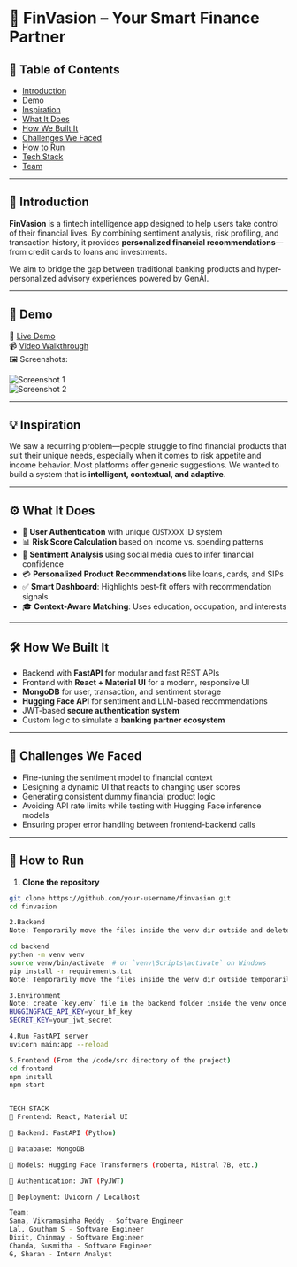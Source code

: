 # 🚀 FinVasion – Your Smart Finance Partner

## 📌 Table of Contents
- [Introduction](#-introduction)
- [Demo](#-demo)
- [Inspiration](#-inspiration)
- [What It Does](#-what-it-does)
- [How We Built It](#-how-we-built-it)
- [Challenges We Faced](#-challenges-we-faced)
- [How to Run](#-how-to-run)
- [Tech Stack](#-tech-stack)
- [Team](#-team)

---

## 🎯 Introduction

**FinVasion** is a fintech intelligence app designed to help users take control of their financial lives. By combining sentiment analysis, risk profiling, and transaction history, it provides **personalized financial recommendations**—from credit cards to loans and investments. 

We aim to bridge the gap between traditional banking products and hyper-personalized advisory experiences powered by GenAI.

---

## 🎥 Demo

🔗 [Live Demo](#)  
📹 [Video Walkthrough](#)  
🖼️ Screenshots:

![Screenshot 1](link-to-your-image.png)  
![Screenshot 2](link-to-your-image.png)

---

## 💡 Inspiration

We saw a recurring problem—people struggle to find financial products that suit their unique needs, especially when it comes to risk appetite and income behavior. Most platforms offer generic suggestions. We wanted to build a system that is **intelligent, contextual, and adaptive**.

---

## ⚙️ What It Does

- 🔐 **User Authentication** with unique `CUSTXXXX` ID system
- 📊 **Risk Score Calculation** based on income vs. spending patterns
- 🧠 **Sentiment Analysis** using social media cues to infer financial confidence
- 💳 **Personalized Product Recommendations** like loans, cards, and SIPs
- ✅ **Smart Dashboard**: Highlights best-fit offers with recommendation signals
- 🎓 **Context-Aware Matching**: Uses education, occupation, and interests

---

## 🛠️ How We Built It

- Backend with **FastAPI** for modular and fast REST APIs
- Frontend with **React + Material UI** for a modern, responsive UI
- **MongoDB** for user, transaction, and sentiment storage
- **Hugging Face API** for sentiment and LLM-based recommendations
- JWT-based **secure authentication system**
- Custom logic to simulate a **banking partner ecosystem**

---

## 🚧 Challenges We Faced

- Fine-tuning the sentiment model to financial context
- Designing a dynamic UI that reacts to changing user scores
- Generating consistent dummy financial product logic
- Avoiding API rate limits while testing with Hugging Face inference models
- Ensuring proper error handling between frontend-backend calls

---

## 🏃 How to Run

1. **Clone the repository**
```bash
git clone https://github.com/your-username/finvasion.git
cd finvasion

2.Backend
Note: Temporarily move the files inside the venv dir outside and delete the venv directory temporarily before running the commands.

cd backend
python -m venv venv
source venv/bin/activate  # or `venv\Scripts\activate` on Windows
pip install -r requirements.txt
Note: Temporarily move the files inside the venv dir outside temporarily

3.Environment
Note: create `key.env` file in the backend folder inside the venv once it is created with the below structure.
HUGGINGFACE_API_KEY=your_hf_key
SECRET_KEY=your_jwt_secret

4.Run FastAPI server
uvicorn main:app --reload

5.Frontend (From the /code/src directory of the project)
cd frontend
npm install
npm start


TECH-STACK
🔹 Frontend: React, Material UI

🔹 Backend: FastAPI (Python)

🔹 Database: MongoDB

🔹 Models: Hugging Face Transformers (roberta, Mistral 7B, etc.)

🔹 Authentication: JWT (PyJWT)

🔹 Deployment: Uvicorn / Localhost

Team:
Sana, Vikramasimha Reddy - Software Engineer
Lal, Goutham S - Software Engineer
Dixit, Chinmay - Software Engineer
Chanda, Susmitha - Software Engineer
G, Sharan - Intern Analyst
